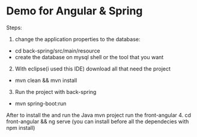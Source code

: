 # Demo for Angular & Spring

Steps:

1. change the application properties to the database:
- cd back-spring/src/main/resource
- create the database on mysql shell or the tool that you want

2. With eclipse(i used this IDE) download all that need the project
- mvn clean && mvn install 

3. Run the project with back-spring
- mvn spring-boot:run

After to install the and run the Java mvn project run the front-angular 
4. cd front-angular && ng serve
(you can install before all the dependecies with npm install)

